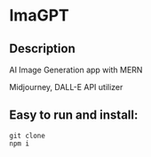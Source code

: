 # ImaGPT
## Description

AI Image Generation app with MERN 

Midjourney, DALL-E API utilizer 

## Easy to run and install:
```
git clone
npm i
```
